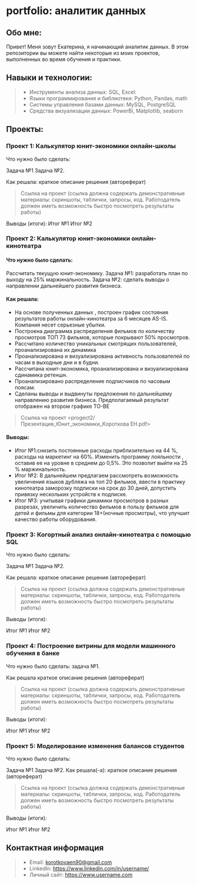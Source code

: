 # portfolio: аналитик данных
## Обо мне:
Привет! Меня зовут Екатерина, я начинающий аналитик данных. В этом репозитории вы можете найти некоторые из моих проектов, выполненных во время обучения и практики.
## Навыки и технологии:
> - Инструменты анализа данных: SQL, Excel:
> - Языки программирования и библиотеки: Python, Pandas, math
> - Системы управления базами данных: MySQL, PostgreSQL
> - Средства визуализации данных: PowerBi, Matplotlib, seaborn
## Проекты:
### Проект 1: Калькулятор юнит-экономики онлайн-школы

Что нужно было сделать:

Задача №1
Задача №2.

Как решала: краткое описание решения (автореферат)

> Ссылка на проект (ссылка должна содержать демонстративные материалы: скриншоты, таблички, запросы, код. Работодатель должен иметь возможность быстро посмотреть результаты работы)

Выводы (итоги): 
Итог №1
Итог №2

### Проект 2: Калькулятор юнит-экономики онлайн-кинотеатра

#### Что нужно было сделать: 
Рассчитать текущую юнит-экономику. 
Задача №1:
разработать план по выходу на 25% маржинальность.
Задача №2:
сделать выводы о направлении дальнейшего развития бизнеса.
#### Как решала: 
- На основе полученных данных , построен график состояния результатов работы онлайн-кинотеатра за 
6 месяцев AS-IS. Компания несет серьезные убытки. 
- Построена диаграмма распределения фильмов по количеству просмотров ТОП 73 фильмов, которые покрывают 50% просмотров.
- Рассчитано количество уникальных смотрящих пользователей, проанализирована их динамика
- Проанализирована и визуализирована активность пользователей по часам в выходные дни и в будни.
- Рассчитана юнит-экономика, проанализирована и визуализирована сдинамика ретеншн.
- Проанализировано распределение подписчиков по часовым поясам.
- Сделаны выводы и выдвинуты предложения по дальнейшему направлению развития бизнеса. Предполагаемый 
результат отображен на втором графике ТО-ВЕ

> Ссылка на проект <progect2/Презентация_Юнит_экономики_Короткова ЕН.pdf>

#### Выводы:
- Итог №1:снизить постоянные расходы приблизительно на 44 %, расходы на маркетинг на
60%. Изменить программу лояльности , оставив ее на уровне в среднем до 0,5%. Это
позволит выйти на 25 % маржинальность.
- Итог №2: В дальнейшем предлагаем рассмотреть возможность увеличения языков дубляжа
на топ 20 фильмов, ввести в практику кинотеатра заморозку подписки на срок до 30 дней, допустить привязку нескольких
устройств к подписке.
- Итог №3: учитывая графики динамики просмотров в разных разрезах, увеличить количество фильмов в пользу фильмов для детей 
и фильмы для категории 18+(ночные просмотры), что улучшит качество работы оборудования.

### Проект 3: Когортный анализ онлайн-кинотеатра с помощью SQL

Что нужно было сделать:

Задача №1
Задача №2.

Как решала: краткое описание решения (автореферат)

> Ссылка на проект (ссылка должна содержать демонстративные материалы: скриншоты, таблички, запросы, код. Работодатель должен иметь возможность быстро посмотреть результаты работы)

Выводы (итоги):

Итог №1
Итог №2

### Проект 4: Построение витрины для модели машинного обучения в банке

Что нужно было сделать: задача №1.

Как решала краткое описание решения (автореферат)

> Ссылка на проект (ссылка должна содержать демонстративные материалы: скриншоты, таблички, запросы, код. Работодатель должен иметь возможность быстро посмотреть результаты работы)

Выводы (итоги):

Итог №1
Итог №2

### Проект 5: Моделирование изменения балансов студентов

Что нужно было сделать:

Задача №1
Задача №2.
Как решала(-а): краткое описание решения (автореферат)

> Ссылка на проект (ссылка должна содержать демонстративные материалы: скриншоты, таблички, запросы, код. Работодатель должен иметь возможность быстро посмотреть результаты работы)

Выводы (итоги):

Итог №1
Итог №2
## Контактная информация
> - Email: korotkovaen90@gmail.com 
> - LinkedIn: https://www.linkedin.com/in/username/
> - Личный сайт: https://www.username.com

